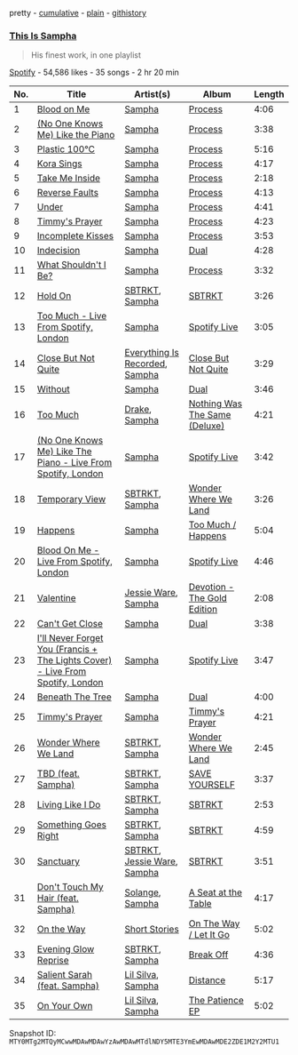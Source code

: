 pretty - [cumulative](/playlists/cumulative/37i9dQZF1DX86aPVQf2emM.md) - [plain](/playlists/plain/37i9dQZF1DX86aPVQf2emM) - [githistory](https://github.githistory.xyz/mackorone/spotify-playlist-archive/blob/main/playlists/plain/37i9dQZF1DX86aPVQf2emM)

### [This Is Sampha](https://open.spotify.com/playlist/37i9dQZF1DX86aPVQf2emM)

> His finest work, in one playlist

[Spotify](https://open.spotify.com/user/spotify) - 54,586 likes - 35 songs - 2 hr 20 min

| No. | Title | Artist(s) | Album | Length |
|---|---|---|---|---|
| 1 | [Blood on Me](https://open.spotify.com/track/37el170lJYr5CiWJFk207u) | [Sampha](https://open.spotify.com/artist/2WoVwexZuODvclzULjPQtm) | [Process](https://open.spotify.com/album/2gUSWVHCOerKhJHZRwhVtN) | 4:06 |
| 2 | [\(No One Knows Me\) Like the Piano](https://open.spotify.com/track/5zOnoB8FdZudDcPX4O8WqF) | [Sampha](https://open.spotify.com/artist/2WoVwexZuODvclzULjPQtm) | [Process](https://open.spotify.com/album/2gUSWVHCOerKhJHZRwhVtN) | 3:38 |
| 3 | [Plastic 100°C](https://open.spotify.com/track/0P5bg4JX1fUplClPC0nkUS) | [Sampha](https://open.spotify.com/artist/2WoVwexZuODvclzULjPQtm) | [Process](https://open.spotify.com/album/2gUSWVHCOerKhJHZRwhVtN) | 5:16 |
| 4 | [Kora Sings](https://open.spotify.com/track/2KEGJRQSMrponrpxkAyqmD) | [Sampha](https://open.spotify.com/artist/2WoVwexZuODvclzULjPQtm) | [Process](https://open.spotify.com/album/2gUSWVHCOerKhJHZRwhVtN) | 4:17 |
| 5 | [Take Me Inside](https://open.spotify.com/track/28oOebFqUwVpnytMmdInKF) | [Sampha](https://open.spotify.com/artist/2WoVwexZuODvclzULjPQtm) | [Process](https://open.spotify.com/album/2gUSWVHCOerKhJHZRwhVtN) | 2:18 |
| 6 | [Reverse Faults](https://open.spotify.com/track/5IRLnB7JqTMcIlMtE0Rcuv) | [Sampha](https://open.spotify.com/artist/2WoVwexZuODvclzULjPQtm) | [Process](https://open.spotify.com/album/2gUSWVHCOerKhJHZRwhVtN) | 4:13 |
| 7 | [Under](https://open.spotify.com/track/2R1Q4cxCUuOK7SJzxblk5k) | [Sampha](https://open.spotify.com/artist/2WoVwexZuODvclzULjPQtm) | [Process](https://open.spotify.com/album/2gUSWVHCOerKhJHZRwhVtN) | 4:41 |
| 8 | [Timmy's Prayer](https://open.spotify.com/track/5nXT0jRAR9ChVWmh2tLQln) | [Sampha](https://open.spotify.com/artist/2WoVwexZuODvclzULjPQtm) | [Process](https://open.spotify.com/album/2gUSWVHCOerKhJHZRwhVtN) | 4:23 |
| 9 | [Incomplete Kisses](https://open.spotify.com/track/4Pkst1hmHJ8dUdOaBqdee7) | [Sampha](https://open.spotify.com/artist/2WoVwexZuODvclzULjPQtm) | [Process](https://open.spotify.com/album/2gUSWVHCOerKhJHZRwhVtN) | 3:53 |
| 10 | [Indecision](https://open.spotify.com/track/2Na8392Pga9z5SQHDq7OgI) | [Sampha](https://open.spotify.com/artist/2WoVwexZuODvclzULjPQtm) | [Dual](https://open.spotify.com/album/7bbIXHAltgYDRiDN0uKnKu) | 4:28 |
| 11 | [What Shouldn't I Be?](https://open.spotify.com/track/7gDc8hQ6c89eyKBjWbOjFn) | [Sampha](https://open.spotify.com/artist/2WoVwexZuODvclzULjPQtm) | [Process](https://open.spotify.com/album/2gUSWVHCOerKhJHZRwhVtN) | 3:32 |
| 12 | [Hold On](https://open.spotify.com/track/3vlVbJmvSm3x5Hqmnzh8HI) | [SBTRKT](https://open.spotify.com/artist/1O10apSOoAPjOu6UhUNmeI), [Sampha](https://open.spotify.com/artist/2WoVwexZuODvclzULjPQtm) | [SBTRKT](https://open.spotify.com/album/5fP2kgfePJZF4nB1XqC1i8) | 3:26 |
| 13 | [Too Much \- Live From Spotify, London](https://open.spotify.com/track/7wQl4djrUQvJ2CDPjDJiYn) | [Sampha](https://open.spotify.com/artist/2WoVwexZuODvclzULjPQtm) | [Spotify Live](https://open.spotify.com/album/0Tmrj6Xm2JSXMNLqwZJotv) | 3:05 |
| 14 | [Close But Not Quite](https://open.spotify.com/track/255TTKJjoyiLYixY0MDbID) | [Everything Is Recorded](https://open.spotify.com/artist/0JYlkNmu76Wu1DgvWNWq7X), [Sampha](https://open.spotify.com/artist/2WoVwexZuODvclzULjPQtm) | [Close But Not Quite](https://open.spotify.com/album/4zIacYtPAcmqdslizc4hHF) | 3:29 |
| 15 | [Without](https://open.spotify.com/track/0sQdzJAChz97Ea2Zg2Yx7Z) | [Sampha](https://open.spotify.com/artist/2WoVwexZuODvclzULjPQtm) | [Dual](https://open.spotify.com/album/7bbIXHAltgYDRiDN0uKnKu) | 3:46 |
| 16 | [Too Much](https://open.spotify.com/track/5LnXWeA9tuWKI2C1H74iiJ) | [Drake](https://open.spotify.com/artist/3TVXtAsR1Inumwj472S9r4), [Sampha](https://open.spotify.com/artist/2WoVwexZuODvclzULjPQtm) | [Nothing Was The Same \(Deluxe\)](https://open.spotify.com/album/2ZUFSbIkmFkGag000RWOpA) | 4:21 |
| 17 | [\(No One Knows Me\) Like The Piano \- Live From Spotify, London](https://open.spotify.com/track/3Wkk7CPyeJYKStL5LRE3La) | [Sampha](https://open.spotify.com/artist/2WoVwexZuODvclzULjPQtm) | [Spotify Live](https://open.spotify.com/album/0Tmrj6Xm2JSXMNLqwZJotv) | 3:42 |
| 18 | [Temporary View](https://open.spotify.com/track/3l3EVW9PjLI4Mt8WLfeJwC) | [SBTRKT](https://open.spotify.com/artist/1O10apSOoAPjOu6UhUNmeI), [Sampha](https://open.spotify.com/artist/2WoVwexZuODvclzULjPQtm) | [Wonder Where We Land](https://open.spotify.com/album/2SMN8XrARD1WL7sKIKfzdv) | 3:26 |
| 19 | [Happens](https://open.spotify.com/track/6pPCnmMFysKV0eg731oSbu) | [Sampha](https://open.spotify.com/artist/2WoVwexZuODvclzULjPQtm) | [Too Much / Happens](https://open.spotify.com/album/5PiHNBnyKsjS9A0X3V7PkY) | 5:04 |
| 20 | [Blood On Me \- Live From Spotify, London](https://open.spotify.com/track/407HorbHK16A0pyuXdpreo) | [Sampha](https://open.spotify.com/artist/2WoVwexZuODvclzULjPQtm) | [Spotify Live](https://open.spotify.com/album/0Tmrj6Xm2JSXMNLqwZJotv) | 4:46 |
| 21 | [Valentine](https://open.spotify.com/track/4ct5eV0im058nN9gzrvQWf) | [Jessie Ware](https://open.spotify.com/artist/5Mq7iqCWBzofK39FBqblNc), [Sampha](https://open.spotify.com/artist/2WoVwexZuODvclzULjPQtm) | [Devotion \- The Gold Edition](https://open.spotify.com/album/7nxjemFXgk7MH9ZeTulRNb) | 2:08 |
| 22 | [Can't Get Close](https://open.spotify.com/track/3olK7SNNA4XaHWARDFHNLu) | [Sampha](https://open.spotify.com/artist/2WoVwexZuODvclzULjPQtm) | [Dual](https://open.spotify.com/album/7bbIXHAltgYDRiDN0uKnKu) | 3:38 |
| 23 | [I'll Never Forget You \(Francis + The Lights Cover\) \- Live From Spotify, London](https://open.spotify.com/track/38eaV6C56wQ6QNYFZhJo5L) | [Sampha](https://open.spotify.com/artist/2WoVwexZuODvclzULjPQtm) | [Spotify Live](https://open.spotify.com/album/0Tmrj6Xm2JSXMNLqwZJotv) | 3:47 |
| 24 | [Beneath The Tree](https://open.spotify.com/track/02HzlNxuOexEKQzy4uQ7HP) | [Sampha](https://open.spotify.com/artist/2WoVwexZuODvclzULjPQtm) | [Dual](https://open.spotify.com/album/7bbIXHAltgYDRiDN0uKnKu) | 4:00 |
| 25 | [Timmy's Prayer](https://open.spotify.com/track/1Q1OEWMdj88YNUGel55nxs) | [Sampha](https://open.spotify.com/artist/2WoVwexZuODvclzULjPQtm) | [Timmy's Prayer](https://open.spotify.com/album/749mOTKulf4JWQPHDATA9Q) | 4:21 |
| 26 | [Wonder Where We Land](https://open.spotify.com/track/49fFAihg2jrY3FzY6dtfhK) | [SBTRKT](https://open.spotify.com/artist/1O10apSOoAPjOu6UhUNmeI), [Sampha](https://open.spotify.com/artist/2WoVwexZuODvclzULjPQtm) | [Wonder Where We Land](https://open.spotify.com/album/2SMN8XrARD1WL7sKIKfzdv) | 2:45 |
| 27 | [TBD \(feat\. Sampha\)](https://open.spotify.com/track/5hHWeBhMTtOFc0EKcv0CWv) | [SBTRKT](https://open.spotify.com/artist/1O10apSOoAPjOu6UhUNmeI), [Sampha](https://open.spotify.com/artist/2WoVwexZuODvclzULjPQtm) | [SAVE YOURSELF](https://open.spotify.com/album/2b2cYFRqeBcRZn5C6kZ7Fw) | 3:37 |
| 28 | [Living Like I Do](https://open.spotify.com/track/4sBWHMlcYJ3mIlCanwPF9k) | [SBTRKT](https://open.spotify.com/artist/1O10apSOoAPjOu6UhUNmeI), [Sampha](https://open.spotify.com/artist/2WoVwexZuODvclzULjPQtm) | [SBTRKT](https://open.spotify.com/album/5fP2kgfePJZF4nB1XqC1i8) | 2:53 |
| 29 | [Something Goes Right](https://open.spotify.com/track/2CeFP3pggzhuzZB9rLMHYW) | [SBTRKT](https://open.spotify.com/artist/1O10apSOoAPjOu6UhUNmeI), [Sampha](https://open.spotify.com/artist/2WoVwexZuODvclzULjPQtm) | [SBTRKT](https://open.spotify.com/album/5fP2kgfePJZF4nB1XqC1i8) | 4:59 |
| 30 | [Sanctuary](https://open.spotify.com/track/6wWjiM0dGME9srg7xRH98A) | [SBTRKT](https://open.spotify.com/artist/1O10apSOoAPjOu6UhUNmeI), [Jessie Ware](https://open.spotify.com/artist/5Mq7iqCWBzofK39FBqblNc), [Sampha](https://open.spotify.com/artist/2WoVwexZuODvclzULjPQtm) | [SBTRKT](https://open.spotify.com/album/5fP2kgfePJZF4nB1XqC1i8) | 3:51 |
| 31 | [Don't Touch My Hair \(feat\. Sampha\)](https://open.spotify.com/track/2TyCAfhwu5tRqFW8VnGMIL) | [Solange](https://open.spotify.com/artist/2auiVi8sUZo17dLy1HwrTU), [Sampha](https://open.spotify.com/artist/2WoVwexZuODvclzULjPQtm) | [A Seat at the Table](https://open.spotify.com/album/3Yko2SxDk4hc6fncIBQlcM) | 4:17 |
| 32 | [On the Way](https://open.spotify.com/track/0JziSCNPVKBTn4TueCttKa) | [Short Stories](https://open.spotify.com/artist/06dHj0pw9TnAEM9gh1pMH9) | [On The Way / Let It Go](https://open.spotify.com/album/5ajQQlX9weUJcLVjBiFHgM) | 5:02 |
| 33 | [Evening Glow Reprise](https://open.spotify.com/track/0evgXPXo3APrbE3uG3ldgY) | [SBTRKT](https://open.spotify.com/artist/1O10apSOoAPjOu6UhUNmeI), [Sampha](https://open.spotify.com/artist/2WoVwexZuODvclzULjPQtm) | [Break Off](https://open.spotify.com/album/5pSsTcghOODqbGEa8nYWnD) | 4:36 |
| 34 | [Salient Sarah \(feat\. Sampha\)](https://open.spotify.com/track/0IlS8xnXjDqiayVvlNAGD6) | [Lil Silva](https://open.spotify.com/artist/2Kv0ApBohrL213X9avMrEn), [Sampha](https://open.spotify.com/artist/2WoVwexZuODvclzULjPQtm) | [Distance](https://open.spotify.com/album/3X3ZgnxSaKFtlaQ3L6FrGB) | 5:17 |
| 35 | [On Your Own](https://open.spotify.com/track/6ZoyYsPf3PXJt78qQaLaCg) | [Lil Silva](https://open.spotify.com/artist/2Kv0ApBohrL213X9avMrEn), [Sampha](https://open.spotify.com/artist/2WoVwexZuODvclzULjPQtm) | [The Patience EP](https://open.spotify.com/album/7bry7cmSNMTPYKiK36Sm7Q) | 5:02 |

Snapshot ID: `MTY0MTg2MTQyMCwwMDAwMDAwYzAwMDAwMTdlNDY5MTE3YmEwMDAwMDE2ZDE1M2Y2MTU1`